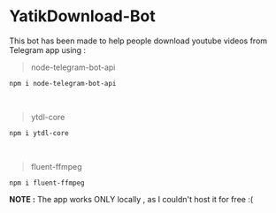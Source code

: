 # YatikDownload-Bot

This bot has been made to help people download youtube videos from Telegram app using : 

> node-telegram-bot-api

    npm i node-telegram-bot-api
   <br/>

> ytdl-core

    npm i ytdl-core
<br/>

> fluent-ffmpeg

    npm i fluent-ffmpeg


**NOTE :**  The app works ONLY locally , as I couldn't host it for free :(


